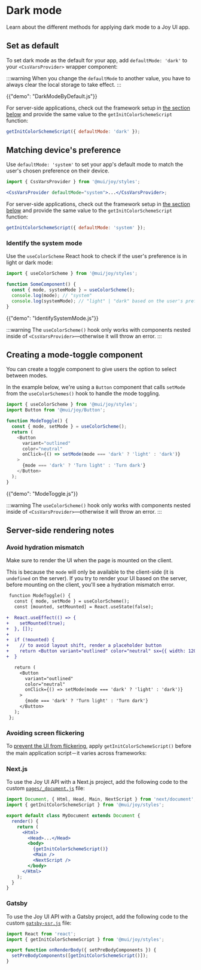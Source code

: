 # Dark mode

<p class="description">Learn about the different methods for applying dark mode to a Joy UI app.</p>

## Set as default

To set dark mode as the default for your app, add `defaultMode: 'dark'` to your `<CssVarsProvider>` wrapper component:

:::warning
When you change the `defaultMode` to another value, you have to always clear the local storage to take effect.
:::

{{"demo": "DarkModeByDefault.js"}}

For server-side applications, check out the framework setup in [the section below](#server-side-rendering) and provide the same value to the `getInitColorSchemeScript` function:

```js
getInitColorSchemeScript({ defaultMode: 'dark' });
```

## Matching device's preference

Use `defaultMode: 'system'` to set your app's default mode to match the user's chosen preference on their device.

```jsx
import { CssVarsProvider } from '@mui/joy/styles';

<CssVarsProvider defaultMode="system">...</CssVarsProvider>;
```

For server-side applications, check out the framework setup in [the section below](#server-side-rendering) and provide the same value to the `getInitColorSchemeScript` function:

```js
getInitColorSchemeScript({ defaultMode: 'system' });
```

### Identify the system mode

Use the `useColorScheme` React hook to check if the user's preference is in light or dark mode:

```js
import { useColorScheme } from '@mui/joy/styles';

function SomeComponent() {
  const { mode, systemMode } = useColorScheme();
  console.log(mode); // "system"
  console.log(systemMode); // "light" | "dark" based on the user's preference.
}
```

{{"demo": "IdentifySystemMode.js"}}

:::warning
The `useColorScheme()` hook only works with components nested inside of `<CssVarsProvider>`—otherwise it will throw an error.
:::

## Creating a mode-toggle component

You can create a toggle component to give users the option to select between modes.

In the example below, we're using a `Button` component that calls `setMode` from the `useColorSchemes()` hook to handle the mode toggling.

```js
import { useColorScheme } from '@mui/joy/styles';
import Button from '@mui/joy/Button';

function ModeToggle() {
  const { mode, setMode } = useColorScheme();
  return (
    <Button
      variant="outlined"
      color="neutral"
      onClick={() => setMode(mode === 'dark' ? 'light' : 'dark')}
    >
      {mode === 'dark' ? 'Turn light' : 'Turn dark'}
    </Button>
  );
}
```

{{"demo": "ModeToggle.js"}}

:::warning
The `useColorScheme()` hook only works with components nested inside of `<CssVarsProvider>`—otherwise it will throw an error.
:::

## Server-side rendering notes

### Avoid hydration mismatch

Make sure to render the UI when the page is mounted on the client.

This is because the `mode` will only be available to the client-side (it is `undefined` on the server).
If you try to render your UI based on the server, before mounting on the client, you'll see a hydration mismatch error.

```diff
 function ModeToggle() {
   const { mode, setMode } = useColorScheme();
   const [mounted, setMounted] = React.useState(false);

+  React.useEffect(() => {
+    setMounted(true);
+  }, []);
+
+  if (!mounted) {
+    // to avoid layout shift, render a placeholder button
+    return <Button variant="outlined" color="neutral" sx={{ width: 120 }} />;
+  }

   return (
     <Button
       variant="outlined"
       color="neutral"
       onClick={() => setMode(mode === 'dark' ? 'light' : 'dark')}
     >
       {mode === 'dark' ? 'Turn light' : 'Turn dark'}
     </Button>
   );
 };
```

### Avoiding screen flickering

To [prevent the UI from flickering](/joy-ui/main-features/dark-mode-optimization/#the-problem-flickering-on-first-load), apply `getInitColorSchemeScript()` before the main application script－it varies across frameworks:

### Next.js

To use the Joy UI API with a Next.js project, add the following code to the custom [`pages/_document.js`](https://nextjs.org/docs/advanced-features/custom-document) file:

```jsx
import Document, { Html, Head, Main, NextScript } from 'next/document';
import { getInitColorSchemeScript } from '@mui/joy/styles';

export default class MyDocument extends Document {
  render() {
    return (
      <Html>
        <Head>...</Head>
        <body>
          {getInitColorSchemeScript()}
          <Main />
          <NextScript />
        </body>
      </Html>
    );
  }
}
```

### Gatsby

To use the Joy UI API with a Gatsby project, add the following code to the custom [`gatsby-ssr.js`](https://www.gatsbyjs.com/docs/reference/config-files/gatsby-ssr/) file:

```jsx
import React from 'react';
import { getInitColorSchemeScript } from '@mui/joy/styles';

export function onRenderBody({ setPreBodyComponents }) {
  setPreBodyComponents([getInitColorSchemeScript()]);
}
```

